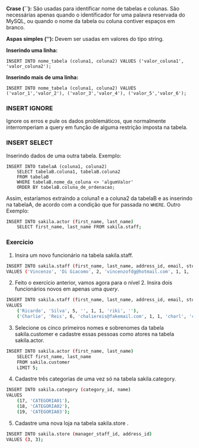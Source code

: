 **Crase (``):** São usadas para identificar nome de tabelas e colunas. São necessárias apenas quando o identificador for uma palavra reservada do MySQL, ou quando o nome da tabela ou coluna contiver espaços em branco.

**Aspas simples (''):** Devem ser usadas em valores do tipo string.

**Inserindo uma linha:**
```
INSERT INTO nome_tabela (coluna1, coluna2) VALUES ('valor_coluna1', 'valor_coluna2');
```
**Inserindo mais de uma linha:**
```
INSERT INTO nome_tabela (coluna1, coluna2) VALUES ('valor_1','valor_2'), ('valor_3','valor_4'), ('valor_5','valor_6');
```

### INSERT IGNORE
Ignore os erros e pule os dados problemáticos, que normalmente interromperiam a query em função de alguma restrição imposta na tabela.

### INSERT SELECT
Inserindo dados de uma outra tabela. Exemplo:
```
INSERT INTO tabelaA (coluna1, coluna2)
    SELECT tabelaB.coluna1, tabelaB.coluna2
    FROM tabelaB
    WHERE tabelaB.nome_da_coluna <> 'algumValor'
    ORDER BY tabelaB.coluna_de_ordenacao;
```
Assim, estaríamos extraindo a coluna1 e a coluna2 da tabelaB e as inserindo na tabelaA, de acordo com a condição que for passada no `WHERE`.
Outro Exemplo:
```sh
INSERT INTO sakila.actor (first_name, last_name)
    SELECT first_name, last_name FROM sakila.staff;
```

### Exercicio
1. Insira um novo funcionário na tabela sakila.staff.
```sh
INSERT INTO sakila.staff (first_name, last_name, address_id, email, store_id, active, username, password)
VALUES ('Vincenzo', 'Di Giacomo', 2, 'vincenzofdg@hotmail.com', 1, 1, 'VFDGiacomo', 'vince2022');
```
2. Feito o exercício anterior, vamos agora para o nível 2. Insira dois funcionários novos em apenas uma _query_.
```sh
INSERT INTO sakila.staff (first_name, last_name, address_id, email, store_id, active, username, password)
VALUES 
	('Ricardo', 'Silva', 5, '', 1, 1, 'riki', ''),
	('Charlie', 'Reis', 6, 'chaliereis@fakemail.com', 1, 1, 'charl', 'charlie213');
```
3. Selecione os cinco primeiros nomes e sobrenomes da tabela sakila.customer e cadastre essas pessoas como atores na tabela sakila.actor.
```sh
INSERT INTO sakila.actor (first_name, last_name)
	SELECT first_name, last_name 
    FROM sakila.customer
    LIMIT 5;
```
4. Cadastre três categorias de uma vez só na tabela sakila.category.
```sh
INSERT INTO sakila.category (category_id, name)
VALUES
	(17, 'CATEGORIA01'),
    (18, 'CATEGORIA02'),
    (19, 'CATEGORIA03');
```
5. Cadastre uma nova loja na tabela sakila.store .
```sh
INSERT INTO sakila.store (manager_staff_id, address_id)
VALUES (3, 3);
```


